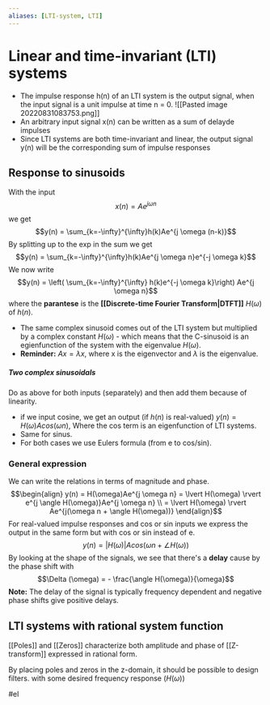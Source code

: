 ```yaml
---
aliases: [LTI-system, LTI]
---
```


# Linear and time-invariant (LTI) systems
- The impulse response h(n) of an LTI system is the output signal, when the input signal is a unit impulse at time n = 0.
![[Pasted image 20220831083753.png]]
- An arbitrary input signal x(n) can be written as a sum of delayde impulses
- Since LTI systems are both time-invariant and linear, the output signal y(n) will be the corresponding sum of impulse responses

## Response to sinusoids
With the input $$x(n) = Ae^{j \omega n}$$
we get $$y(n) = \sum_{k=-\infty}^{\infty}h(k)Ae^{j \omega (n-k)}$$
By splitting up to the exp in the sum we get $$y(n) = \sum_{k=-\infty}^{\infty}h(k)Ae^{j \omega n}e^{-j \omega k}$$
We now write $$y(n) = \left( \sum_{k=-\infty}^{\infty} h(k)e^{-j \omega k}\right) Ae^{j \omega n}$$
where the **parantese** is the **[[Discrete-time Fourier Transform|DTFT]]** $H(\omega)$ of $h(n)$.
- The same complex sinusoid comes out of the LTI system but multiplied by a complex constant $H(\omega)$ - which means that the C-sinusoid is an egienfunction of the system with the eigenvalue $H(\omega)$.
- **Reminder:** $Ax = \lambda x$, where x is the eigenvector and $\lambda$ is the eigenvalue.

##### Two complex sinusoidals
Do as above for both inputs (separately) and then add them because of linearity. 
- if we input cosine, we get an output (if $h(n)$ is real-valued) $y(n) = H(\omega)Acos(\omega n)$, Where the cos term is an eigenfunction of LTI systems. 
- Same for sinus.
- For both cases we use Eulers formula (from e to cos/sin).

### General expression
We can write the relations in terms of magnitude and phase.
$$\begin{align} y(n) = H(\omega)Ae^{j \omega n} = \lvert H(\omega) \rvert e^{j \angle H(\omega)}Ae^{j \omega n} \\ = \lvert H(\omega) \rvert Ae^{j(\omega n + \angle H(\omega))}  \end{align}$$
For real-valued impulse responses and cos or sin inputs we express the output in the same form but with cos or sin instead of e. $$y(n) = \lvert H(\omega) \rvert Acos(\omega n + \angle H(\omega))$$
By looking at the shape of the signals, we see that there's a **delay** cause by the phase shift with $$\Delta (\omega) = - \frac{\angle H(\omega)}{\omega}$$
**Note:** The delay of the signal is typically frequency dependent and negative phase shifts give positive delays. 

## LTI systems with rational system function
[[Poles]] and [[Zeros]] characterize both amplitude and phase of [[Z-transform]] expressed in rational form. 

By placing poles and zeros in the z-domain, it should be possible to design filters. with some desired frequency response ($H(\omega$))




#el 